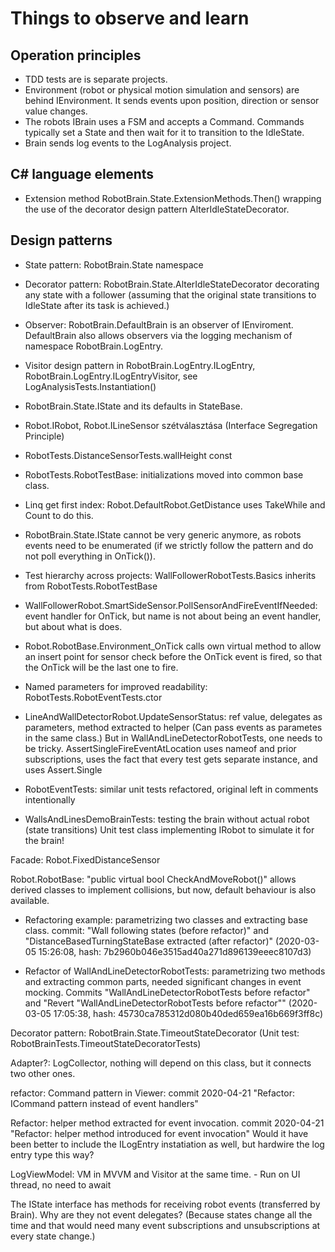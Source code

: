 ﻿# Things to observe and learn

## Operation principles

- TDD tests are is separate projects.
- Environment (robot or physical motion simulation and sensors) are behind IEnvironment.
	It sends events upon position, direction or sensor value changes.
- The robots IBrain uses a FSM and accepts a Command. Commands typically set a State and then wait
	for it to transition to the IdleState.
- Brain sends log events to the LogAnalysis project.


## C# language elements

- Extension method RobotBrain.State.ExtensionMethods.Then()
	wrapping the use of the decorator design pattern AlterIdleStateDecorator.

## Design patterns

- State pattern: RobotBrain.State namespace
- Decorator pattern: RobotBrain.State.AlterIdleStateDecorator decorating any state with a follower (assuming
	that the original state transitions to IdleState after its task is achieved.)
- Observer: RobotBrain.DefaultBrain is an observer of IEnviroment. DefaultBrain also allows observers via
	the logging mechanism of namespace RobotBrain.LogEntry.

- Visitor design pattern in RobotBrain.LogEntry.ILogEntry, RobotBrain.LogEntry.ILogEntryVisitor,
	see LogAnalysisTests.Instantiation()

- RobotBrain.State.IState and its defaults in StateBase.

- Robot.IRobot, Robot.ILineSensor szétválasztása (Interface Segregation Principle)

- RobotTests.DistanceSensorTests.wallHeight const

- RobotTests.RobotTestBase: initializations moved into common base class.

- Linq get first index: Robot.DefaultRobot.GetDistance uses TakeWhile and Count to do this.

- RobotBrain.State.IState cannot be very generic anymore, as robots events need to be enumerated
	(if we strictly follow the pattern and do not poll everything in OnTick()).

- Test hierarchy across projects: WallFollowerRobotTests.Basics inherits from RobotTests.RobotTestBase


- WallFollowerRobot.SmartSideSensor.PollSensorAndFireEventIfNeeded: event handler for OnTick, but name
	is not about being an event handler, but about what is does.


- Robot.RobotBase.Environment_OnTick calls own virtual method to allow an insert point for sensor check before
	the OnTick event is fired, so that the OnTick will be the last one to fire.

- Named parameters for improved readability: RobotTests.RobotEventTests.ctor

- LineAndWallDetectorRobot.UpdateSensorStatus: ref value, delegates as parameters, method extracted to helper
	(Can pass events as parametes in the same class.)
	But in WallAndLineDetectorRobotTests, one needs to be tricky.
	AssertSingleFireEventAtLocation uses nameof and prior subscriptions, uses the fact that every test gets separate
		instance, and uses Assert.Single

- RobotEventTests: similar unit tests refactored, original left in comments intentionally

- WallsAndLinesDemoBrainTests: testing the brain without actual robot (state transitions)
	Unit test class implementing IRobot to simulate it for the brain!

Facade: Robot.FixedDistanceSensor

Robot.RobotBase: "public virtual bool CheckAndMoveRobot()" allows derived classes to implement collisions,
	but now, default behaviour is also available.

- Refactoring example: parametrizing two classes and extracting base class.
commit: "Wall following states (before refactor)" and "DistanceBasedTurningStateBase extracted (after refactor)"
(2020-03-05 15:26:08, hash:	7b2960b046e3515ad40a271d896139eeec8107d3)

- Refactor of WallAndLineDetectorRobotTests: parametrizing two methods and extracting common parts, needed
	significant changes in event mocking. Commits "WallAndLineDetectorRobotTests before refactor"
	and "Revert "WallAndLineDetectorRobotTests before refactor""
	(2020-03-05 17:05:38, hash: 45730ca785312d080b40ded659ea16b669f3ff8c)

Decorator pattern: RobotBrain.State.TimeoutStateDecorator
(Unit test: RobotBrainTests.TimeoutStateDecoratorTests)

Adapter?: LogCollector, nothing will depend on this class, but it connects two other ones.

refactor: Command pattern in Viewer: commit 2020-04-21 "Refactor: ICommand pattern instead of event handlers"

Refactor: helper method extracted for event invocation. commit 2020-04-21 "Refactor: helper method introduced for event invocation"
	Would it have been better to include the ILogEntry instatiation as well,
	but hardwire the log entry type this way?

LogViewModel: VM in MVVM and Visitor at the same time.
	- Run on UI thread, no need to await

The IState interface has methods for receiving robot events (transferred by Brain). Why are they not event delegates?
(Because states change all the time and that would need many event subscriptions and unsubscriptions
at every state change.)

